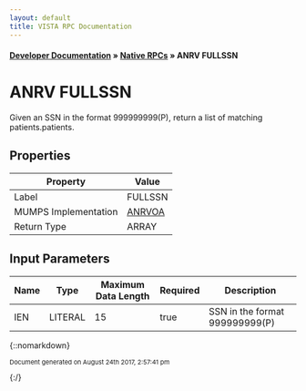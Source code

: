 ```yaml
---
layout: default
title: VISTA RPC Documentation
---
```


#### [Developer Documentation](../index) &#187; [Native RPCs](TableOfContents) &#187; ANRV FULLSSN<br/>
# ANRV FULLSSN

Given an SSN in the format 999999999(P), return a list of matching patients.patients.

## Properties

Property | Value
--- | ---
Label | FULLSSN
MUMPS Implementation | [ANRVOA](http://code.osehra.org/dox/Routine_ANRVOA_source.html)
Return Type | ARRAY


## Input Parameters

Name | Type | Maximum Data Length | Required | Description
--- | --- | --- | --- | ---
IEN | LITERAL | 15 | true | SSN in the format 999999999(P)



{::nomarkdown} <br/><p style="font-size: 11px">Document generated on August 24th 2017, 2:57:41 pm</p>{:/}